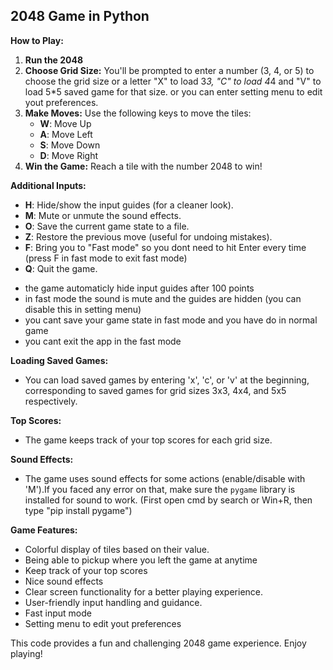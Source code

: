 ## 2048 Game in Python

**How to Play:**

1. **Run the 2048** 
2. **Choose Grid Size:** You'll be prompted to enter a number (3, 4, or 5) to choose the grid size or a letter "X" to load 3*3, "C" to load 4*4 and "V" to load 5*5 saved game for that size. or you can enter setting menu to edit yout preferences.
3. **Make Moves:** Use the following keys to move the tiles:
    - **W**: Move Up
    - **A**: Move Left
    - **S**: Move Down
    - **D**: Move Right
4. **Win the Game:** Reach a tile with the number 2048 to win!

**Additional Inputs:**

- **H**: Hide/show the input guides (for a cleaner look).
- **M**: Mute or unmute the sound effects.
- **O**: Save the current game state to a file.
- **Z**: Restore the previous move (useful for undoing mistakes).
- **F**: Bring you to "Fast mode" so you dont need to hit Enter every time (press F in fast mode to exit fast mode)
- **Q**: Quit the game.

* the game automaticly hide input guides after 100 points
* in fast mode the sound is mute and the guides are hidden (you can disable this in setting menu)
* you cant save your game state in fast mode and you have do in normal game
* you cant exit the app in the fast mode

**Loading Saved Games:**

- You can load saved games by entering 'x', 'c', or 'v' at the beginning, corresponding to saved games for grid sizes 3x3, 4x4, and 5x5 respectively.

**Top Scores:**

- The game keeps track of your top scores for each grid size.

**Sound Effects:**

- The game uses sound effects for some actions (enable/disable with 'M').If you faced any error on that, make sure the `pygame` library is installed for sound to work. (First open cmd by search or Win+R, then type "pip install pygame")

**Game Features:**

- Colorful display of tiles based on their value.
- Being able to pickup where you left the game at anytime
- Keep track of your top scores
- Nice sound effects
- Clear screen functionality for a better playing experience.
- User-friendly input handling and guidance.
- Fast input mode 
- Setting menu to edit yout preferences

This code provides a fun and challenging 2048 game experience. Enjoy playing!
